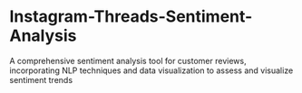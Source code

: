 # Instagram-Threads-Sentiment-Analysis

A comprehensive sentiment analysis tool for customer reviews, incorporating NLP techniques and data visualization to assess and visualize sentiment trends
